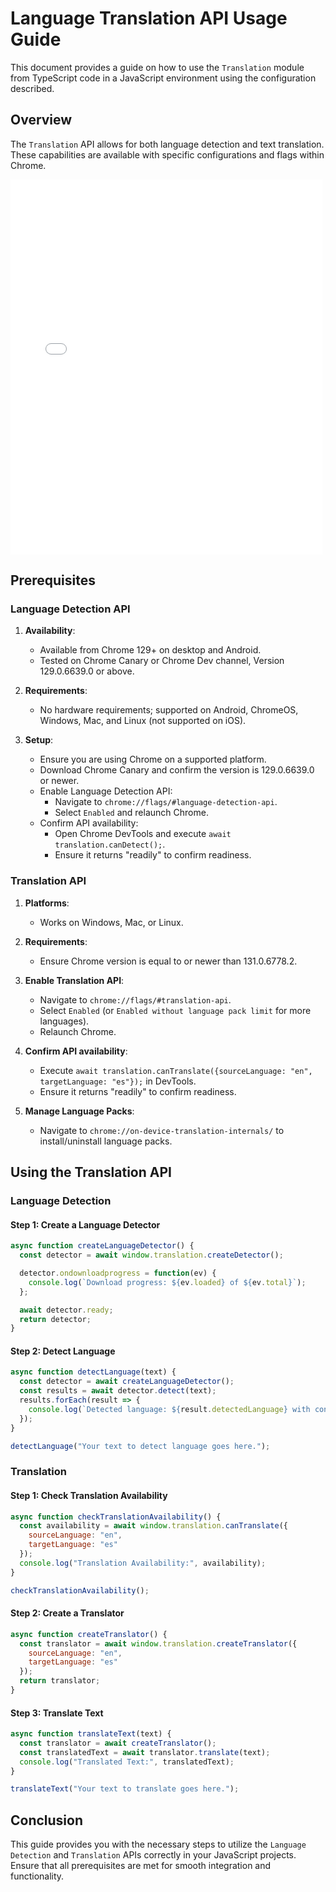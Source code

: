 # Language Translation API Usage Guide

This document provides a guide on how to use the `Translation` module from TypeScript code in a JavaScript environment using the configuration described.

## Overview

The `Translation` API allows for both language detection and text translation. These capabilities are available with specific configurations and flags within Chrome.

<iframe src="{{exampleSite.baseURL}}translate?inIframe=true"
style="border: none;"
width="99%" height="600"></iframe>

## Prerequisites

### Language Detection API

1. **Availability**:
    - Available from Chrome 129+ on desktop and Android.
    - Tested on Chrome Canary or Chrome Dev channel, Version 129.0.6639.0 or above.

2. **Requirements**:
    - No hardware requirements; supported on Android, ChromeOS, Windows, Mac, and Linux (not supported on iOS).

3. **Setup**:
    - Ensure you are using Chrome on a supported platform.
    - Download Chrome Canary and confirm the version is 129.0.6639.0 or newer.
    - Enable Language Detection API:
        - Navigate to `chrome://flags/#language-detection-api`.
        - Select `Enabled` and relaunch Chrome.
    - Confirm API availability:
        - Open Chrome DevTools and execute `await translation.canDetect();`.
        - Ensure it returns "readily" to confirm readiness.

### Translation API

1. **Platforms**:
    - Works on Windows, Mac, or Linux.

2. **Requirements**:
    - Ensure Chrome version is equal to or newer than 131.0.6778.2.

3. **Enable Translation API**:
    - Navigate to `chrome://flags/#translation-api`.
    - Select `Enabled` (or `Enabled without language pack limit` for more languages).
    - Relaunch Chrome.

4. **Confirm API availability**:
    - Execute `await translation.canTranslate({sourceLanguage: "en", targetLanguage: "es"});` in DevTools.
    - Ensure it returns "readily" to confirm readiness.

5. **Manage Language Packs**:
    - Navigate to `chrome://on-device-translation-internals/` to install/uninstall language packs.

## Using the Translation API

### Language Detection

#### Step 1: Create a Language Detector

```javascript
async function createLanguageDetector() {
  const detector = await window.translation.createDetector();

  detector.ondownloadprogress = function(ev) {
    console.log(`Download progress: ${ev.loaded} of ${ev.total}`);
  };

  await detector.ready;
  return detector;
}
```

#### Step 2: Detect Language

```javascript
async function detectLanguage(text) {
  const detector = await createLanguageDetector();
  const results = await detector.detect(text);
  results.forEach(result => {
    console.log(`Detected language: ${result.detectedLanguage} with confidence: ${result.confidence}`);
  });
}

detectLanguage("Your text to detect language goes here.");
```

### Translation

#### Step 1: Check Translation Availability

```javascript
async function checkTranslationAvailability() {
  const availability = await window.translation.canTranslate({
    sourceLanguage: "en",
    targetLanguage: "es"
  });
  console.log("Translation Availability:", availability);
}

checkTranslationAvailability();
```

#### Step 2: Create a Translator

```javascript
async function createTranslator() {
  const translator = await window.translation.createTranslator({
    sourceLanguage: "en",
    targetLanguage: "es"
  });
  return translator;
}
```

#### Step 3: Translate Text

```javascript
async function translateText(text) {
  const translator = await createTranslator();
  const translatedText = await translator.translate(text);
  console.log("Translated Text:", translatedText);
}

translateText("Your text to translate goes here.");
```

## Conclusion

This guide provides you with the necessary steps to utilize the `Language Detection` and `Translation` APIs correctly in your JavaScript projects. Ensure that all prerequisites are met for smooth integration and functionality.
